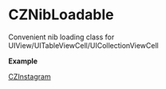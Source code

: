 # CZNibLoadable
Convenient nib loading class for UIView/UITableViewCell/UICollectionViewCell

**Example**

[CZInstagram](https://github.com/geekaurora/CZInstagram)